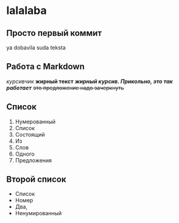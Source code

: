# lalalaba
## Просто первый коммит
ya dobavila suda teksta

## Работа с Markdown

*курсивчик*
**жирный текст** 
***жирный курсив. Прикольно, это так работает***
~~это предложение надо зачеркнуть~~
## Список
1. Нумерованный
2. Список
3. Состоящий
4. Из
5. Слов
6. Одного
7. Предложения
## Второй список
* Список
* Номер
* Два,
* Ненумированный
